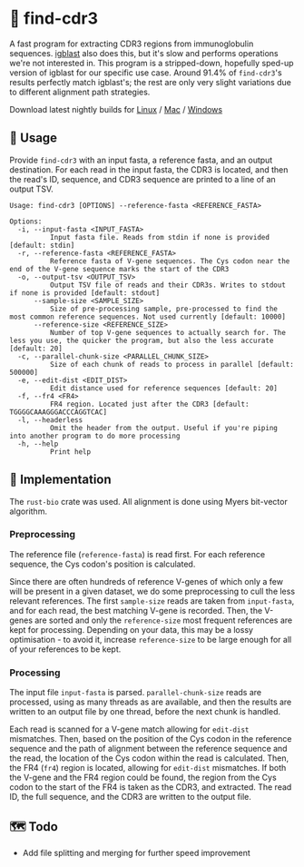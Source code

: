 # 🔎 find-cdr3

A fast program for extracting CDR3 regions from immunoglobulin sequences. [igblast](https://www.ncbi.nlm.nih.gov/igblast/) also does this, but it's slow and performs operations we're not interested in. This program is a stripped-down, hopefully sped-up version of igblast for our specific use case. Around 91.4% of `find-cdr3`'s results perfectly match igblast's; the rest are only very slight variations due to different alignment path strategies.

Download latest nightly builds for [Linux](https://nightly.link/jakob-schuster/find-cdr3/workflows/rust/main/find-cdr3-x86_64-unknown-linux-musl.zip) / [Mac](https://nightly.link/jakob-schuster/find-cdr3/workflows/rust/main/find-cdr3-x86_64-apple-darwin.zip) / [Windows](https://nightly.link/jakob-schuster/find-cdr3/workflows/rust/main/find-cdr3-x86_64-pc-windows-msvc.zip)

## 🧭 Usage

Provide `find-cdr3` with an input fasta, a reference fasta, and an output destination. For each read in the input fasta, the CDR3 is located, and then the read's ID, sequence, and CDR3 sequence are printed to a line of an output TSV.

```
Usage: find-cdr3 [OPTIONS] --reference-fasta <REFERENCE_FASTA>

Options:
  -i, --input-fasta <INPUT_FASTA>
          Input fasta file. Reads from stdin if none is provided [default: stdin]
  -r, --reference-fasta <REFERENCE_FASTA>
          Reference fasta of V-gene sequences. The Cys codon near the end of the V-gene sequence marks the start of the CDR3
  -o, --output-tsv <OUTPUT_TSV>
          Output TSV file of reads and their CDR3s. Writes to stdout if none is provided [default: stdout]
      --sample-size <SAMPLE_SIZE>
          Size of pre-processing sample, pre-processed to find the most common reference sequences. Not used currently [default: 10000]
      --reference-size <REFERENCE_SIZE>
          Number of top V-gene sequences to actually search for. The less you use, the quicker the program, but also the less accurate [default: 20]
  -c, --parallel-chunk-size <PARALLEL_CHUNK_SIZE>
          Size of each chunk of reads to process in parallel [default: 500000]
  -e, --edit-dist <EDIT_DIST>
          Edit distance used for reference sequences [default: 20]
  -f, --fr4 <FR4>
          FR4 region. Located just after the CDR3 [default: TGGGGCAAAGGGACCCAGGTCAC]
  -l, --headerless
          Omit the header from the output. Useful if you're piping into another program to do more processing
  -h, --help
          Print help
```

## 🔩 Implementation

The `rust-bio` crate was used. All alignment is done using Myers bit-vector algorithm.

### Preprocessing

The reference file (`reference-fasta`) is read first. For each reference sequence, the Cys codon's position is calculated.

Since there are often hundreds of reference V-genes of which only a few will be present in a given dataset, we do some preprocessing to cull the less relevant references. The first `sample-size` reads are taken from `input-fasta`, and for each read, the best matching V-gene is recorded. Then, the V-genes are sorted and only the `reference-size` most frequent references are kept for processing. Depending on your data, this may be a lossy optimisation - to avoid it, increase `reference-size` to be large enough for all of your references to be kept.

### Processing

The input file `input-fasta` is parsed. `parallel-chunk-size` reads are processed, using as many threads as are available, and then the results are written to an output file by one thread, before the next chunk is handled. 

Each read is scanned for a V-gene match allowing for `edit-dist` mismatches. Then, based on the position of the Cys codon in the reference sequence and the path of alignment between the reference sequence and the read, the location of the Cys codon within the read is calculated. Then, the FR4 (`fr4`) region is located, allowing for `edit-dist` mismatches. If both the V-gene and the FR4 region could be found, the region from the Cys codon to the start of the FR4 is taken as the CDR3, and extracted. The read ID, the full sequence, and the CDR3 are written to the output file.

## 🗺 Todo

- Add file splitting and merging for further speed improvement